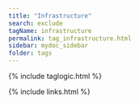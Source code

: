 ```yaml
---
title: "Infrastructure"
search: exclude
tagName: infrastructure
permalink: tag_infrastructure.html
sidebar: mydoc_sidebar
folder: tags
---
```

{% include taglogic.html %}

{% include links.html %}
